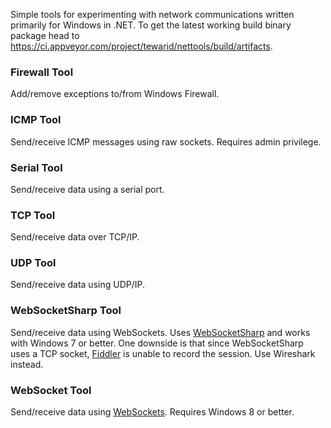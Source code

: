 Simple tools for experimenting with network communications written primarily for Windows in .NET. To get the latest working build binary package head to https://ci.appveyor.com/project/tewarid/nettools/build/artifacts.

### Firewall Tool
Add/remove exceptions to/from Windows Firewall.

### ICMP Tool
Send/receive ICMP messages using raw sockets. Requires admin privilege.

### Serial Tool
Send/receive data using a serial port.

### TCP Tool
Send/receive data over TCP/IP.

### UDP Tool
Send/receive data using UDP/IP.

### WebSocketSharp Tool
Send/receive data using WebSockets. Uses [WebSocketSharp](https://github.com/sta/websocket-sharp) and works with Windows 7 or better. One downside is that since WebSocketSharp uses a TCP socket, [Fiddler](http://www.telerik.com/fiddler) is unable to record the session. Use Wireshark instead.

### WebSocket Tool
Send/receive data using [WebSockets](https://msdn.microsoft.com/en-us/library/system.net.websockets.websocket.aspx). Requires Windows 8 or better.
